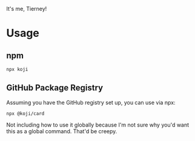 It's me, Tierney!

# Usage

## npm
```
npx koji
```

## GitHub Package Registry
Assuming you have the GitHub registry set up, you can use via npx:
```
npx @koji/card
```

Not including how to use it globally because I'm not sure why you'd want this as a global command. That'd be creepy.
